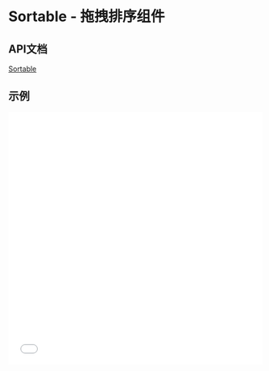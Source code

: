 # Sortable - 拖拽排序组件

## API文档
[Sortable](https://github.com/RubaXa/Sortable)

## 示例

<iframe width="100%" height="500" src="//jsrun.net/kKkKp/embedded/all/light/" allowfullscreen="allowfullscreen" frameborder="0"></iframe>